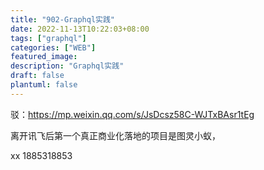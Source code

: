 ```yaml
---
title: "902-Graphql实践"
date: 2022-11-13T10:22:03+08:00
tags: ["graphql"]
categories: ["WEB"]
featured_image:
description: "Graphql实践"
draft: false
plantuml: false
---
```


驳：https://mp.weixin.qq.com/s/JsDcsz58C-WJTxBAsr1tEg

离开讯飞后第一个真正商业化落地的项目是图灵小蚁，

xx
1885318853
